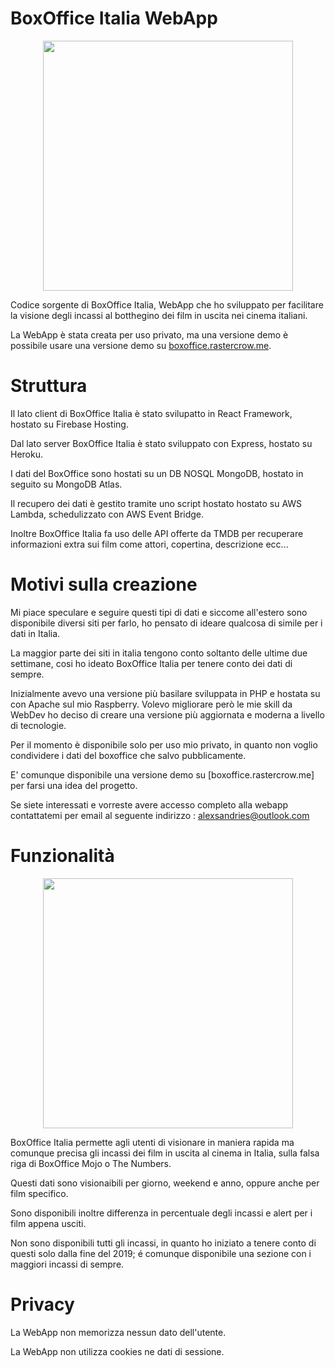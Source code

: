 # BoxOffice Italia WebApp
<p align="center">
  <img height="400" src="https://i.imgur.com/V4BOjFa.jpg" />
</p>

Codice sorgente di BoxOffice Italia, WebApp che ho sviluppato per facilitare la visione degli incassi al botthegino dei film in uscita nei cinema italiani.

La WebApp è stata creata per uso privato, ma una versione demo è possibile usare una versione demo su [boxoffice.rastercrow.me](https://boxoffice.rastercrow.me/).

# Struttura
Il lato client di BoxOffice Italia è stato svilupatto in React Framework, hostato su Firebase Hosting.

Dal lato server BoxOffice Italia è stato sviluppato con Express, hostato su Heroku.

I dati del BoxOffice sono hostati su un DB NOSQL MongoDB, hostato in seguito su MongoDB Atlas.

Il recupero dei dati è gestito tramite uno script hostato hostato su AWS Lambda, schedulizzato con AWS Event Bridge.

Inoltre BoxOffice Italia fa uso delle API offerte da TMDB per recuperare informazioni extra sui film come attori, copertina, descrizione ecc...

# Motivi sulla creazione
Mi piace speculare e seguire questi tipi di dati e siccome all'estero sono disponibile diversi siti per farlo, ho pensato di ideare qualcosa di simile per i dati in Italia.

La maggior parte dei siti in italia tengono conto soltanto delle ultime due settimane, cosi ho ideato BoxOffice Italia per tenere conto dei dati di sempre.

Inizialmente avevo una versione più basilare sviluppata in PHP e hostata su con Apache sul mio Raspberry. Volevo migliorare però le mie skill da WebDev ho deciso di creare una versione più aggiornata e moderna a livello di tecnologie.

Per il momento è disponibile solo per uso mio privato, in quanto non voglio condividere i dati del boxoffice che salvo pubblicamente.

E' comunque disponibile una versione demo su [boxoffice.rastercrow.me] per farsi una idea del progetto.

Se siete interessati e vorreste avere accesso completo alla webapp contattatemi per email al seguente indirizzo : alexsandries@outlook.com

# Funzionalità
<p align="center">
  <img height="400" src="https://i.imgur.com/DEnJkwK.jpg" />
</p>

BoxOffice Italia permette agli utenti di visionare in maniera rapida ma comunque precisa gli incassi dei film in uscita al cinema in Italia, sulla falsa riga di BoxOffice Mojo o The Numbers.

Questi dati sono visionaibili per giorno, weekend e anno, oppure anche per film specifico.

Sono disponibili inoltre differenza in percentuale degli incassi e alert per i film appena usciti.

Non sono disponibili tutti gli incassi, in quanto ho iniziato a tenere conto di questi solo dalla fine del 2019; é comunque disponibile una sezione con i maggiori incassi di sempre.

# Privacy
La WebApp non memorizza nessun dato dell'utente.

La WebApp non utilizza cookies ne dati di sessione.
